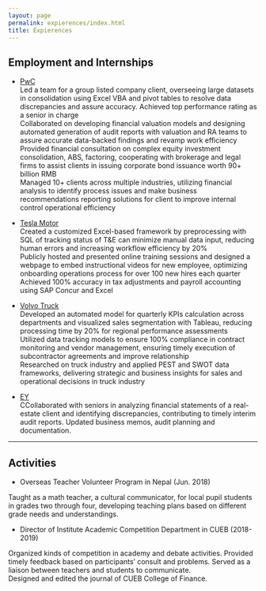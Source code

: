 ```yaml
---
layout: page
permalink: expierences/index.html
title: Expierences
---
```



## Employment and Internships

- [PwC](https://www.pwc.com/us/en.html)<br>Led a team for a group listed company client, overseeing large datasets in consolidation using Excel VBA and pivot tables to resolve data discrepancies and assure accuracy. Achieved top performance rating as a senior in charge<br>Collaborated on developing financial valuation models and designing automated generation of audit reports with valuation and RA teams to assure accurate data-backed findings and revamp work efficiency<br>Provided financial consultation on complex equity investment consolidation, ABS, factoring, cooperating with brokerage and legal firms to assist clients in issuing corporate bond issuance worth 90+ billion RMB<br>Managed 10+ clients across multiple industries, utilizing financial analysis to identify process issues and make business recommendations reporting solutions for client to improve internal control operational efficiency<br>

- [Tesla Motor](https://www.tesla.com/)<br>Created a customized Excel-based framework by preprocessing with SQL of tracking status of T&E can minimize manual data input, reducing human errors and increasing workflow efficiency by 20%<br>Publicly hosted and presented online training sessions and designed a webpage to embed instructional videos for new employee, optimizing onboarding operations process for over 100 new hires each quarter<br>Achieved 100% accuracy in tax adjustments and payroll accounting using SAP Concur and Excel <br>

- [Volvo Truck](https://www.volvotrucks.com/en-en/)<br>Developed an automated model for quarterly KPIs calculation across departments and visualized sales segmentation with Tableau, reducing processing time by 20% for regional performance assessments<br>Utilized data tracking models to ensure 100% compliance in contract monitoring and vendor management, ensuring timely execution of subcontractor agreements and improve relationship<br>Researched on truck industry and applied PEST and SWOT data frameworks, delivering strategic and business insights for sales and operational decisions in truck industry <br>

- [EY](https://www.ey.com/)<br>CCollaborated with seniors in analyzing financial statements of a real-estate client and identifying discrepancies, contributing to timely interim audit reports. Updated business memos, audit planning and documentation.
  <br>

---

## Activities

- Overseas Teacher Volunteer Program in Nepal (Jun. 2018)<br>  

Taught as a math teacher, a cultural communicator, for local pupil students in grades two through four, developing teaching plans based on different grade needs and understandings.<br>

- Director of Institute Academic Competition Department in CUEB (2018-2019)<br>

Organized kinds of competition in academy and debate activities. Provided timely feedback based on participants’ consult and problems. Served as a liaison between teachers and students to communicate.<br>Designed and edited the journal of CUEB College of Finance.<br>

<br>
